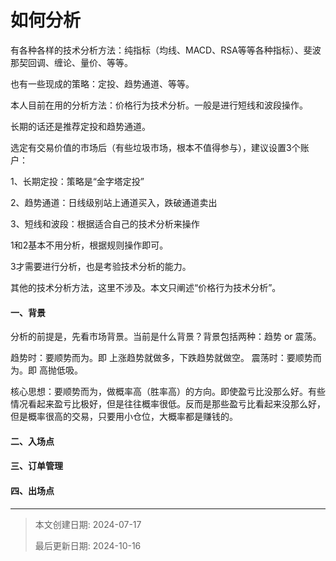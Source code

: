 # 如何分析

有各种各样的技术分析方法：纯指标（均线、MACD、RSA等等各种指标）、斐波那契回调、缠论、量价、等等。

也有一些现成的策略：定投、趋势通道、等等。

本人目前在用的分析方法：价格行为技术分析。一般是进行短线和波段操作。

长期的话还是推荐定投和趋势通道。



选定有交易价值的市场后（有些垃圾市场，根本不值得参与），建议设置3个账户：

1、长期定投：策略是“金字塔定投”

2、趋势通道：日线级别站上通道买入，跌破通道卖出

3、短线和波段：根据适合自己的技术分析来操作

1和2基本不用分析，根据规则操作即可。

3才需要进行分析，也是考验技术分析的能力。

其他的技术分析方法，这里不涉及。本文只阐述“价格行为技术分析”。



#### 一、背景

分析的前提是，先看市场背景。当前是什么背景？背景包括两种：趋势 or 震荡。

趋势时：要顺势而为。即 上涨趋势就做多，下跌趋势就做空。
震荡时：要顺势而为。即 高抛低吸。

核心思想：要顺势而为，做概率高（胜率高）的方向。即使盈亏比没那么好。有些情况看起来盈亏比极好，但是往往概率很低。反而是那些盈亏比看起来没那么好，但是概率很高的交易，只要用小仓位，大概率都是赚钱的。

#### 二、入场点



#### 三、订单管理



#### 四、出场点








---

> 本文创建日期: 2024-07-17
>
> 最后更新日期: 2024-10-16
